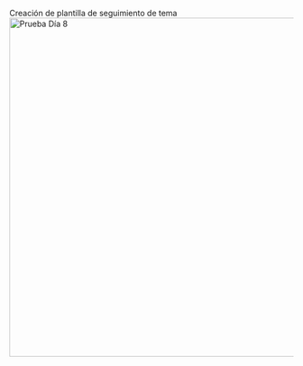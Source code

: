 Creación de plantilla de seguimiento de tema
<img src="../assets/images/PruebaDia8.png" alt="Prueba Día 8" width="600" />